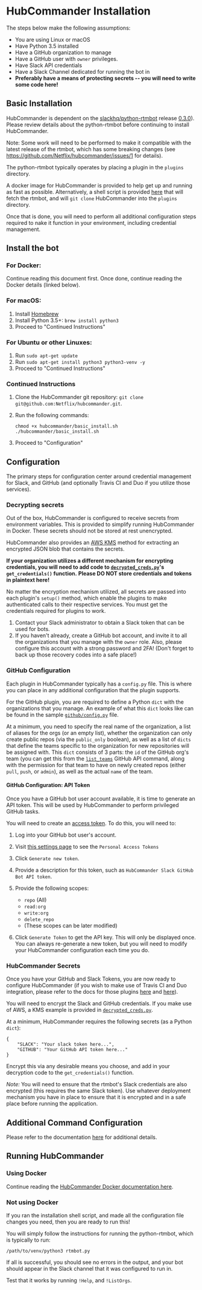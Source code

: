 HubCommander Installation
=====================

The steps below make the following assumptions:
* You are using Linux or macOS
* Have Python 3.5 installed
* Have a GitHub organization to manage
* Have a GitHub user with `owner` privileges.
* Have Slack API credentials
* Have a Slack Channel dedicated for running the bot in
* **Preferably have a means of protecting secrets -- you will need to write some code here!**

Basic Installation
-----------------
HubCommander is dependent on the [slackhq/python-rtmbot](https://github.com/slackhq/python-rtmbot) 
release [0.3.0](https://github.com/slackhq/python-rtmbot/releases/tag/0.3.0)). Please review details about the
python-rtmbot before continuing to install HubCommander.  

Note: Some work will need to be performed to make it compatible with the latest release of the rtmbot, 
which has some breaking changes (see https://github.com/Netflix/hubcommander/issues/1 for details).

The python-rtmbot typically operates by placing a plugin in the `plugins` directory.

A docker image for HubCommander is provided to help get up and running as fast as possible. Alternatively, 
a shell script is provided [here](https://github.com/Netflix/hubcommander/blob/master/basic_install.sh)
that will fetch the rtmbot, and will `git clone` HubCommander into the `plugins` directory.

Once that is done, you will need to perform all additional configuration steps required to nake it function in your
environment, including credential management.

Install the bot
--------------

### For Docker:

Continue reading this document first. Once done, continue reading the Docker details (linked below).

### For macOS:

1. Install [Homebrew](http://brew.sh)
2. Install Python 3.5+: `brew install python3`
3. Proceed to "Continued Instructions"

### For Ubuntu or other Linuxes:

1. Run `sudo apt-get update`
2. Run `sudo apt-get install python3 python3-venv -y`
3. Proceed to "Continued Instructions"

### Continued Instructions

1. Clone the HubCommander git repository: `git clone git@github.com:Netflix/hubcommander.git`.
2. Run the following commands:

   ```
   chmod +x hubcommander/basic_install.sh
   ./hubcommander/basic_install.sh
   ```
3. Proceed to "Configuration"

Configuration
--------------

The primary steps for configuration center around credential management for Slack, and GitHub
(and optionally Travis CI and Duo if you utilize those services).

### Decrypting secrets

Out of the box, HubCommander is configured to receive secrets from environment variables. This is provided
to simplify running HubCommander in Docker. These secrets should not be stored at rest unencrypted.

HubCommander also provides an [AWS KMS](https://aws.amazon.com/kms/) method for extracting an encrypted
JSON blob that contains the secrets. 

**If your organization utilizes a different mechanism for encrypting credentials, you will need to add code 
to [`decrypted_creds.py`](https://github.com/Netflix/hubcommander/blob/master/decrypt_creds.py)'s
`get_credentials()` function.** __Please DO NOT store credentials and tokens in plaintext here!__

No matter the encryption mechanism utilized, all secrets are passed into each plugin's `setup()` method, which
enable the plugins to make authenticated calls to their respective services. You must get the credentials 
required for plugins to work. 

1. Contact your Slack administrator to obtain a Slack token that can be used for bots.
2. If you haven't already, create a GitHub bot account, and invite it to all the organizations that 
   you manage with the `owner` role. Also, please configure this account with a strong password
   and 2FA! (Don't forget to back up those recovery codes into a safe place!)

### GitHub Configuration

Each plugin in HubCommander typically has a `config.py` file. This is where you can place in any additional
configuration that the plugin supports.

For the GitHub plugin, you are required to define a Python `dict` with the organizations that you manage. An example
of what this `dict` looks like can be found in the sample 
[`github/config.py`](https://github.com/Netflix/hubcommander/blob/master/github/config.py) file.

At a minimum, you need to specify the real name of the organization, a list of aliases for the orgs (or an empty list),
whether the organization can only create public repos (via the `public_only` boolean), as well as 
a list of `dicts` that define the teams specific to the organization for new repositories will be assigned with. 
This `dict` consists of 3 parts:
the `id` of the GitHub org's team (you can get this from the 
[`list_teams`](https://developer.github.com/v3/orgs/teams/#list-teams) GitHub API command, along with the 
permission for that team to have on newly created repos (either `pull`, `push`, or `admin`),
as well as the actual `name` of the team.

#### GitHub Configuration: API Token

Once you have a GitHub bot user account available, it is time to generate an API token. This will be used
by HubCommander to perform privileged GitHub tasks.

You will need to create an [access token](https://help.github.com/articles/creating-an-access-token-for-command-line-use/).
To do this, you will need to:

1. Log into your GitHub bot user's account. 
2. Visit [this settings page](https://github.com/settings/tokens) to see the `Personal Access Tokens`
3. Click `Generate new token`.
4. Provide a description for this token, such as `HubCommander Slack GitHub Bot API token`.
5. Provide the following scopes:

   - `repo` (All)
   - `read:org`
   - `write:org`
   - `delete_repo`
   - (These scopes can be later modified)

6. Click `Generate Token` to get the API key. This will only be displayed once. You can always re-generate 
   a new token, but you will need to modify your HubCommander configuration each time you do.

### HubCommander Secrets

Once you have your GitHub and Slack Tokens, you are now ready to configure HubCommander (if you wish to make use
of Travis CI and Duo integration, please refer to the docs for those plugins 
[here](travis_ci.md) and [here](authentication.md)).

You will need to encrypt the Slack and GitHub credentials. If you make use of AWS, a KMS example is provided 
in [`decrypted_creds.py`](https://github.com/Netflix/hubcommander/blob/master/decrypt_creds.py).

At a minimum, HubCommander requires the following secrets (as a Python `dict`):
```
{
    "SLACK": "Your slack token here...",
    "GITHUB": "Your GitHub API token here..."
}
```

Encrypt this via any desirable means you choose, and add in your decryption code to the `get_credentials()` function.

*Note:* You will need to ensure that the rtmbot's Slack credentials are also encrypted (this requires the 
same Slack token). Use whatever deployment mechanism you have in place to ensure that it is encrypted and 
in a safe place before running the application.

## Additional Command Configuration

Please refer to the documentation [here](command_config.md) for additional details.

Running HubCommander
-------------------

### Using Docker

Continue reading the [HubCommander Docker documentation here](docker.md).

### Not using Docker

If you ran the installation shell script, and made all the configuration file changes you need, then you
are ready to run this!

You will simply follow the instructions for running the python-rtmbot, which is typically to run:
```
/path/to/venv/python3 rtmbot.py
```
If all is successful, you should see no errors in the output, and your bot should appear in the Slack channel
that it was configured to run in.

Test that it works by running `!Help`, and `!ListOrgs`.
